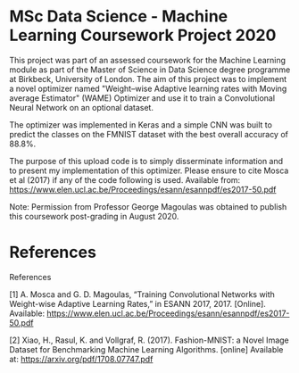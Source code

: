 # MSc Data Science - Machine Learning Coursework Project 2020

This project was part of an assessed coursework for the Machine Learning module as part of the Master of Science in Data Science degree programme at Birkbeck, University of London. The aim of this project was to implement a novel optimizer named "Weight–wise Adaptive learning rates with Moving average Estimator" (WAME) Optimizer and use it to train a Convolutional Neural Network on an optional dataset.

The optimizer was implemented in Keras and a simple CNN was built to predict the classes on the FMNIST dataset with the best overall accuracy of 88.8%.

The purpose of this upload code is to simply disserminate information and to present my implementation of this optimizer.   Please ensure to cite Mosca et al (2017) if any of the code following is used. Available from: https://www.elen.ucl.ac.be/Proceedings/esann/esannpdf/es2017-50.pdf

Note: Permission from Professor George Magoulas was obtained to publish this coursework post-grading in August 2020. 

# References 


References

[1] A. Mosca and G. D. Magoulas, “Training Convolutional Networks with Weight-wise Adaptive Learning Rates,” in ESANN 2017, 2017. [Online]. Available: https://www.elen.ucl.ac.be/Proceedings/esann/esannpdf/es2017-50.pdf

[2] Xiao, H., Rasul, K. and Vollgraf, R. (2017). Fashion-MNIST: a Novel Image Dataset for Benchmarking Machine
Learning Algorithms. [online] Available at: https://arxiv.org/pdf/1708.07747.pdf 
